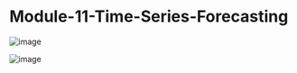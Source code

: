 # Module-11-Time-Series-Forecasting






![image](https://user-images.githubusercontent.com/108433370/191041875-32e96bf4-2ee3-402c-bc34-3d201df9a7f5.png)


![image](https://user-images.githubusercontent.com/108433370/191042642-c311233b-7aeb-45a5-a2a1-cc0775fcee37.png)

